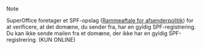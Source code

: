 <!-- markdownlint-disable-file MD041 -->
> [!NOTE]
> SuperOffice foretager et SPF-opslag ([Rammeaftale for afsenderpolitik][1]) for at verificere, at det domæne, du sender fra, har en gyldig SPF-registrering. Du kan ikke sende mailen fra et domæne, der ikke har en gyldig SPF-registrering. (KUN ONLINE)

<!-- Referenced links -->
[1]:https://docs.superoffice.com/en/email/mailgun/spf/index.html

